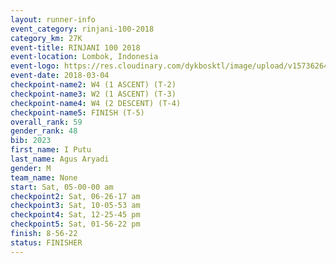 ```yaml
---
layout: runner-info 
event_category: rinjani-100-2018 
category_km: 27K 
event-title: RINJANI 100 2018 
event-location: Lombok, Indonesia 
event-logo: https://res.cloudinary.com/dykbosktl/image/upload/v1573626435/Logo/Rinjani_eoufbh.png 
event-date: 2018-03-04 
checkpoint-name2: W4 (1 ASCENT) (T-2) 
checkpoint-name3: W2 (1 ASCENT) (T-3) 
checkpoint-name4: W4 (2 DESCENT) (T-4) 
checkpoint-name5: FINISH (T-5) 
overall_rank: 59
gender_rank: 48
bib: 2023
first_name: I Putu
last_name: Agus Aryadi
gender: M
team_name: None
start: Sat, 05-00-00 am
checkpoint2: Sat, 06-26-17 am
checkpoint3: Sat, 10-05-53 am
checkpoint4: Sat, 12-25-45 pm
checkpoint5: Sat, 01-56-22 pm
finish: 8-56-22
status: FINISHER
---
```

